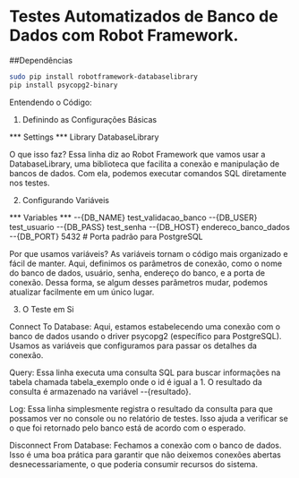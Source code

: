# Testes Automatizados de Banco de Dados com Robot Framework.

##Dependências

```bash
sudo pip install robotframework-databaselibrary
pip install psycopg2-binary
```

Entendendo o Código:

1. Definindo as Configurações Básicas

*** Settings ***
Library DatabaseLibrary

O que isso faz?
Essa linha diz ao Robot Framework que vamos usar a DatabaseLibrary, uma biblioteca que facilita a conexão e manipulação de bancos de dados. Com ela, podemos executar comandos SQL diretamente nos testes.

2. Configurando Variáveis

*** Variables ***
--{DB_NAME} test_validacao_banco
--{DB_USER} test_usuario
--{DB_PASS} test_senha
--{DB_HOST} endereco_banco_dados
--{DB_PORT} 5432 # Porta padrão para PostgreSQL

Por que usamos variáveis?
As variáveis tornam o código mais organizado e fácil de manter. Aqui, definimos os parâmetros de conexão, como o nome do banco de dados, usuário, senha, endereço do banco, e a porta de conexão. Dessa forma, se algum desses parâmetros mudar, podemos atualizar facilmente em um único lugar.

3. O Teste em Si

Connect To Database: Aqui, estamos estabelecendo uma conexão com o banco de dados usando o driver psycopg2 (específico para PostgreSQL). Usamos as variáveis que configuramos para passar os detalhes da conexão.

Query: Essa linha executa uma consulta SQL para buscar informações na tabela chamada tabela_exemplo onde o id é igual a 1. O resultado da consulta é armazenado na variável --{resultado}.

Log: Essa linha simplesmente registra o resultado da consulta para que possamos ver no console ou no relatório de testes. Isso ajuda a verificar se o que foi retornado pelo banco está de acordo com o esperado.

Disconnect From Database: Fechamos a conexão com o banco de dados. Isso é uma boa prática para garantir que não deixemos conexões abertas desnecessariamente, o que poderia consumir recursos do sistema.
